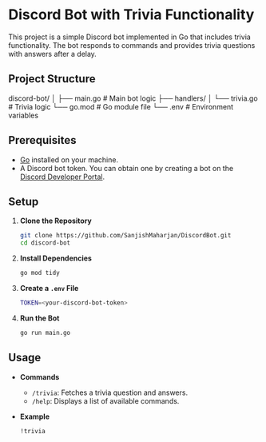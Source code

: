 # Discord Bot with Trivia Functionality

This project is a simple Discord bot implemented in Go that includes trivia functionality. The bot responds to commands and provides trivia questions with answers after a delay.

## Project Structure

discord-bot/
│
├── main.go        # Main bot logic
├── handlers/
│   └── trivia.go  # Trivia logic
└── go.mod         # Go module file
└── .env           # Environment variables


## Prerequisites

- [Go](https://golang.org/doc/install) installed on your machine.
- A Discord bot token. You can obtain one by creating a bot on the [Discord Developer Portal](https://discord.com/developers/applications).

## Setup

1. **Clone the Repository**

   ```bash
   git clone https://github.com/SanjishMaharjan/DiscordBot.git
   cd discord-bot
   ```

2. **Install Dependencies**

   ```bash
   go mod tidy
   ```

3. **Create a `.env` File**

   ```bash
   TOKEN=<your-discord-bot-token>
   ```

4. **Run the Bot**

   ```bash
   go run main.go
   ```

## Usage

- **Commands**

  - `/trivia`: Fetches a trivia question and answers.
  - `/help`: Displays a list of available commands.
  
- **Example**

  ```bash
  !trivia
  ```




